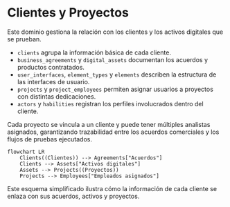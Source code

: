 # Clientes y Proyectos

Este dominio gestiona la relación con los clientes y los activos digitales que se prueban.

- `clients` agrupa la información básica de cada cliente.
- `business_agreements` y `digital_assets` documentan los acuerdos y productos contratados.
- `user_interfaces`, `element_types` y `elements` describen la estructura de las interfaces de usuario.
- `projects` y `project_employees` permiten asignar usuarios a proyectos con distintas dedicaciones.
- `actors` y `habilities` registran los perfiles involucrados dentro del cliente.

Cada proyecto se vincula a un cliente y puede tener múltiples analistas asignados, garantizando trazabilidad entre los acuerdos comerciales y los flujos de pruebas ejecutados.

```mermaid
flowchart LR
    Clients((Clientes)) --> Agreements["Acuerdos"]
    Clients --> Assets["Activos digitales"]
    Assets --> Projects((Proyectos))
    Projects --> Employees["Empleados asignados"]
```

Este esquema simplificado ilustra cómo la información de cada cliente se enlaza con sus acuerdos, activos y proyectos.
